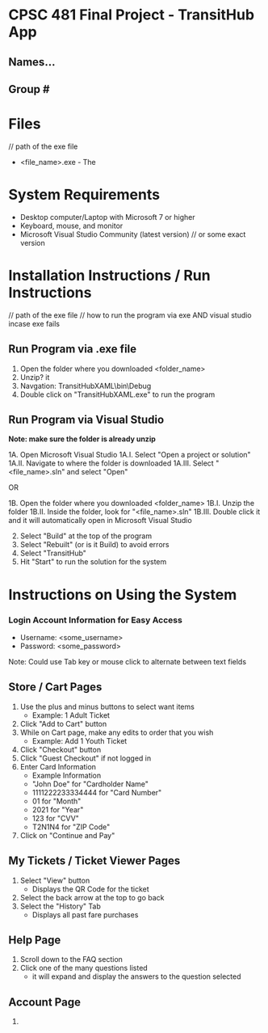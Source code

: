 # CPSC 481 Final Project - TransitHub App

## Names...

## Group \#

# Files
// path of the exe file
- <file_name>.exe - The 

# System Requirements
- Desktop computer/Laptop with Microsoft 7 or higher
- Keyboard, mouse, and monitor
- Microsoft Visual Studio Community (latest version) // or some exact version

# Installation Instructions / Run Instructions
// path of the exe file
// how to run the program via exe AND visual studio incase exe fails

## Run Program via .exe file
1. Open the folder where you downloaded <folder_name>
2. Unzip? it
3. Navgation: TransitHubXAML\bin\Debug
4. Double click on "TransitHubXAML.exe" to run the program

## Run Program via Visual Studio
**Note: make sure the folder is already unzip**

1A. Open Microsoft Visual Studio
  1A.I. Select "Open a project or solution"
  1A.II. Navigate to where the folder is downloaded
  1A.III. Select "<file_name>.sln" and select "Open"
	
OR

1B. Open the folder where you downloaded <folder_name>
	1B.I. Unzip the folder
	1B.II. Inside the folder, look for "<file_name>.sln"
	1B.III. Double click it and it will automatically open in Microsoft Visual Studio
	
2. Select "Build" at the top of the program
3. Select "Rebuilt" (or is it Build) to avoid errors
4. Select "TransitHub"
5. Hit "Start" to run the solution for the system

# Instructions on Using the System
### Login Account Information for Easy Access
- Username: <some_username>
- Password: <some_password>

Note: Could use Tab key or mouse click to alternate between text fields

## Store / Cart Pages
1. Use the plus and minus buttons to select want items
	- Example: 1 Adult Ticket
2. Click "Add to Cart" button
3. While on Cart page, make any edits to order that you wish
	- Example: Add 1 Youth Ticket
4. Click "Checkout" button
5. Click "Guest Checkout" if not logged in
6. Enter Card Information
 	- Example Information
	- "John Doe" for "Cardholder Name"
	- 1111222233334444 for "Card Number"
	- 01 for "Month"
	- 2021 for "Year"
	- 123 for "CVV"
	- T2N1N4 for "ZIP Code"
7. Click on "Continue and Pay"


## My Tickets / Ticket Viewer Pages
1. Select "View" button
	- Displays the QR Code for the ticket
2. Select the back arrow at the top to go back
3. Select the "History" Tab
	- Displays all past fare purchases

## Help Page
1. Scroll down to the FAQ section
2. Click one of the many questions listed
	- it will expand and display the answers to the question selected

## Account Page
1. 
